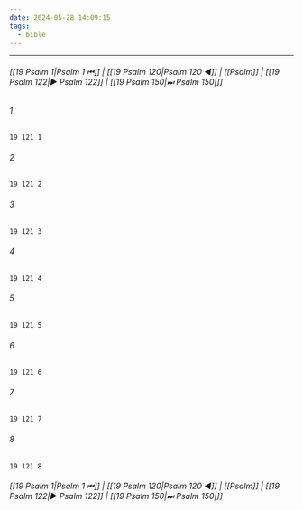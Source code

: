 ```yaml
---
date: 2024-05-28 14:09:15
tags:
  - bible
---
```

___

###### [[19 Psalm 1|Psalm 1 ⏮]] | [[19 Psalm 120|Psalm 120 ◀]] | [[Psalm]] | [[19 Psalm 122|▶ Psalm 122]] | [[19 Psalm 150|⏭ Psalm 150|]]

###### 1
``` verse
19 121 1 
```
###### 2
``` verse
19 121 2 
```
###### 3
``` verse
19 121 3 
```
###### 4
``` verse
19 121 4 
```
###### 5
``` verse
19 121 5 
```
###### 6
``` verse
19 121 6 
```
###### 7
``` verse
19 121 7 
```
###### 8
``` verse
19 121 8 
```

###### [[19 Psalm 1|Psalm 1 ⏮]] | [[19 Psalm 120|Psalm 120 ◀]] | [[Psalm]] | [[19 Psalm 122|▶ Psalm 122]] | [[19 Psalm 150|⏭ Psalm 150|]]

